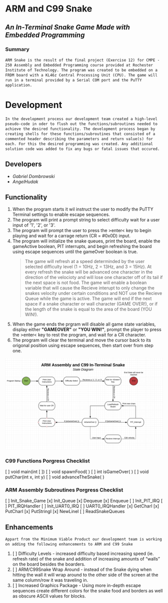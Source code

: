 # __ARM and C99 Snake__
## _An In-Terminal Snake Game Made with Embedded Programming_

### Summary
    ARM Snake is the result of the final project (Exercise 12) for CMPE - 250 Assembly and Embedded Programming course provided at Rochester Institute of Technology. The program was created to be embedded on a FRDM board with a KL46z Central Processing Unit (CPU). The game will run in a terminal provided by a Serial COM port and the PuTTY application.

# Development
    In the development process our development team created a high-level pseudo-code in oder to flush out the functions/subroutines needed to achieve the desired functionality. The development process began by creating shells for these functions/subroutines that consisted of a commented header describing the parameters and return value(s) for each. For this the desired programming was created. Any additional solution code was added to fix any bugs or fatal issues that occured.
## Developers
- _Gabriel Dombrowski_
- _AngelHudak_

## Functionality
1. When the program starts it wil instruct the user to modify the PuTTY Terminal settings to enable escape sequences.
2. The program will print a prompt string to select difficulty wait for a user input of '1', '2', or '3'.
3. The program will prompt the user to press the >enter< key to begin playing and wait for a carrage return (CR = #0x0D) input.
4. The program will initialize the snake queues, print the board, enable the gameActive boolean, PIT interrupts, and begin refreshing the board using escape sequences until the gameOver boolean is true.
    > The game will refresh at a speed determinded by the user selected difficulty level (1 = 10Hz, 2 = 13Hz, and 3 = 15Hz).
    > At every refresh the snake will be advanced one character in the direction of the velocioty and will lose one character off of its tail if the next space is not food.
    > The game will enable a boolean variable that will cause the Recieve interupt to only change the snakes velocity under certain conditions and NOT use the Recieve Queue while the game is active.
    > The game will end if the next space if a snake character or wall character (GAME OVER!), or if the length of the snake is equal to the area of the board (YOU WIN!).
5. When the game ends the prgram will disable all game state variables, display either __"GAMEOVER"__ or __"YOU WIN!"__, prompt the player to press the >enter< key to rest the program, and wait for a CR character.
6. The program will clear the terminal and move the cursor back to its origonal position using escape sequences, then start over from step one.

![Snake State Diagram](ARMC99_Snake_StateDiagram.PNG)

### C99 Functions Porgress Checklist
[ ] void main(int [ ])
[ ] void spawnFood( )
[ ] int isGameOver( )
[ ] void putChar(int x, int y)
[ ] void advanceTheSnake( )

### ARM Assembly Subroutines Porgress Checklist
[ ] Init_Snake_Game
[x] Init_Queue
[x] Dequeue
[x] Enqueue
[ ] Init_PIT_IRQ
[ ] PIT_IRQHandler
[ ] Init_UART0_IRQ
[ ] UART0_IRQHandler
[x] GetCharI
[x] PutCharI
[x] PutStringI
[x] NewLineI
[ ] ReadSnakeQueues

## Enhancements
    Appart from the Minimum Viable Product our development team is working on adding the following enhancements to ARM and C99 Snake
1. [ ] Difficulty Levels -  increased difficulty based increasing speed (ie. refresh rate) of the snake and addition of increasing amounts of “walls” on the board besides the boarders.
2. [ ] ARM/C99Snake Wrap Around - instead of the Snake dying when hitting the wall it will wrap around to the other side of the screen at the same column/row it was traveling in.
3. [ ] Increased Graphics Package - Using more in-depth escape sequences create different colors for the snake food and borders as well as obscure ASCII values for blocks.
